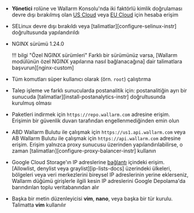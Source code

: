 * **Yönetici** rolüne ve Wallarm Konsolu'nda iki faktörlü kimlik doğrulaması devre dışı bırakılmış olan [US Cloud](https://us1.my.wallarm.com/) veya [EU Cloud](https://my.wallarm.com/) için hesaba erişim
* SELinux devre dışı bırakıldı veya [talimatlar][configure-selinux-instr] doğrultusunda yapılandırıldı
* NGINX sürümü 1.24.0

    !!! bilgi "Özel NGINX sürümleri"
        Farklı bir sürümünüz varsa, [Wallarm modülünün özel NGINX yapılarına nasıl bağlanacağına] dair talimatlara başvurun][nginx-custom]
* Tüm komutları süper kullanıcı olarak (örn. `root`) çalıştırma
* Talep işleme ve farklı sunucularda postanalitik için: postanalitiğin ayrı bir sunucuda [talimatlar][install-postanalytics-instr] doğrultusunda kurulmuş olması
* Paketleri indirmek için `https://repo.wallarm.com` adresine erişim. Erişimin bir güvenlik duvarı tarafından engellenmediğinden emin olun
* ABD Wallarm Bulutu ile çalışmak için `https://us1.api.wallarm.com` veya AB Wallarm Bulutu ile çalışmak için `https://api.wallarm.com` adresine erişim. Erişim yalnızca proxy sunucusu üzerinden yapılandırılabilirse, o zaman [talimatları][configure-proxy-balancer-instr] kullanın
* Google Cloud Storage'ın IP adreslerine [bağlantı](https://www.gstatic.com/ipranges/goog.json) içindeki erişim. [Allowlist, denylist veya graylist][ip-lists-docs] üzerindeki ülkeleri, bölgeleri veya veri merkezlerini bireysel IP adreslerinin yerine eklerseniz, Wallarm düğümü girişlerle ilgili kesin IP adreslerini Google Depolama'da barındırılan toplu veritabanından alır
* Başka bir metin düzenleyicisi **vim**, **nano**, veya başka bir tür kurulu. Talimatta **vim** kullanılır